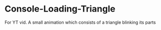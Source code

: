 # Console-Loading-Triangle
For YT vid. A small animation which consists of a triangle blinking its parts

